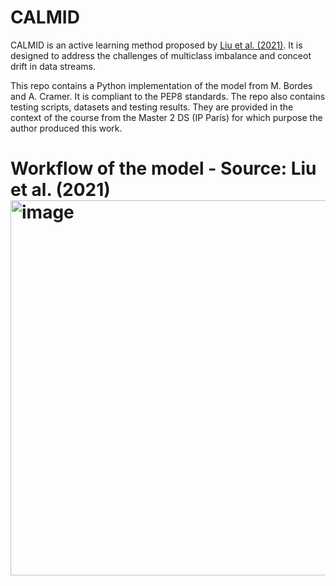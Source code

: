 # CALMID

CALMID is an active learning method proposed by [Liu et al. (2021)](https://www.sciencedirect.com/science/article/pii/S0950705121000411). It is designed to address the challenges of multiclass imbalance and conceot drift in data streams.

This repo contains a Python implementation of the model from M. Bordes and A. Cramer. It is compliant to the PEP8 standards. The repo also contains testing scripts, datasets and testing results. They are provided in the context of the course from the Master 2 DS (IP Paris) for which purpose the author produced this work.

<h1>Workflow of the model - Source: Liu et al. (2021)

<img width="600" alt="image" src="https://github.com/AugustinCramer-Qantev/CALMID/assets/124577533/6fe656ec-1ca8-49c1-9122-8463208e5c9d">
